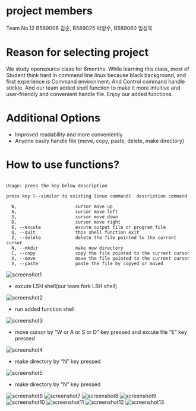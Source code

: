 project members
===
Team No.12 B589006 김순, B589025 박양수, B589060 임성묵

Reason for selecting project
===
We study opensource class for 6months. While learning this class, most of Student think hard in command line linux because black background, and first experience is Command environment. And Control command handle stickle. And our team added shell function to make it more intuitive and user-friendly and convenient handle file. Enjoy our added functions.

Additional Options
===
  * Improved readability and more conveniently
  * Anyone easily handle file (move, copy, paste, delete, make directory)

How to use functions?
===
```

Usage: press the key below description

press key [--similar to existing linux command]  description command

  W,                      cursor move up
  A,                      cursor move left
  S,                      cursor move down
  D,                      cursor move right
  E, --excute             excute output file or program file
  Q, --quit               this shell function exit
  Z, --delete             delete the file pointed to the current cursor
  N, --mkdir              make new directory 
  C, --copy               copy the file pointed to the current cursor
  X, --move               move the file pointed to the current cursor
  V, --paste              paste the file by copyed or moved
```


[1]: http://brennan.io/2015/01/16/write-a-shell-in-c/

![screenshot1](./image/1.lsh_execute.PNG)
* excute LSH shell(our team fork LSH shell) 

![screenshot2](./image/2.team12_execute.PNG)
* run added function shell

![screenshot3](./image/3.outfile_excute.PNG)
* move cursor by “W or A or S or D” key pressed and excute file “E” key pressed 

![screenshot4](./image/4.mkdir.PNG)
* make directory by “N” key pressed

![screenshot5](./image/5.folder_check.PNG)
* make directory by “N” key pressed

![screenshot6](./image/6.cut_paste1.PNG)
![screenshot7](./image/7.cut_paste2.PNG)
![screenshot8](./image/8.cut_copy2.PNG)
![screenshot9](./image/9.copy_paste.PNG)
![screenshot10](./image/10.copy_paste2.PNG)
![screenshot11](./image/11.delete1.PNG)
![screenshot12](./image/12.delete2.PNG)
![screenshot13](./image/13.q_exit.PNG)
